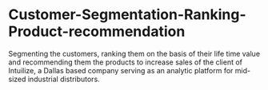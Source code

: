 # Customer-Segmentation-Ranking-Product-recommendation
Segmenting the customers, ranking them on the basis of their life time value and recommending them the products to increase sales of the client of Intuilize, a Dallas based company serving as an analytic platform for mid-sized industrial distributors.
